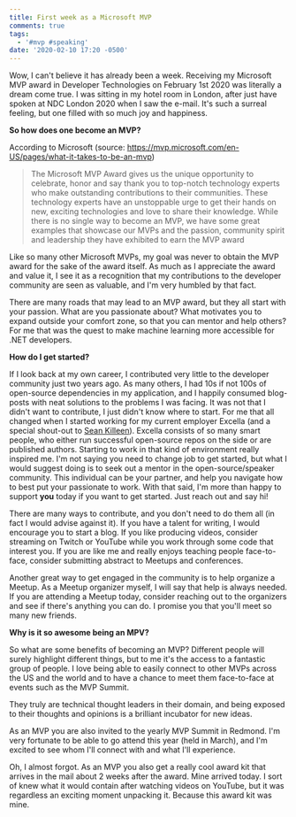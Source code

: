 ```yaml
---
title: First week as a Microsoft MVP
comments: true
tags:
  - '#mvp #speaking'
date: '2020-02-10 17:20 -0500'
---
```

Wow, I can't believe it has already been a week. Receiving my Microsoft MVP award in Developer Technologies on February 1st 2020 was literally a dream come true. I was sitting in my hotel room in London, after just have spoken at NDC London 2020 when I saw the e-mail. It's such a surreal feeling, but one filled with so much joy and happiness.

**So how does one become an MVP?**

According to Microsoft (source: <https://mvp.microsoft.com/en-US/pages/what-it-takes-to-be-an-mvp>)

> The Microsoft MVP Award gives us the unique opportunity to celebrate, honor and say thank you to top-notch technology experts who make outstanding contributions to their communities. These technology experts have an unstoppable urge to get their hands on new, exciting technologies and love to share their knowledge. While there is no single way to become an MVP, we have some great examples that showcase our MVPs and the passion, community spirit and leadership they have exhibited to earn the MVP award

Like so many other Microsoft MVPs, my goal was never to obtain the MVP award for the sake of the award itself. As much as I appreciate the award and value it, I see it as a recognition that my contributions to the developer community are seen as valuable, and I'm very humbled by that fact. 

There are many roads that may lead to an MVP award, but they all start with your passion. What are you passionate about? What motivates you to expand outside your comfort zone, so that you can mentor and help others? For me that was the quest to make machine learning more accessible for .NET developers. 

**How do I get started?**

If I look back at my own career, I contributed very little to the developer community just two years ago. As many others, I had 10s if not 100s of open-source dependencies in my application, and I happily consumed blog-posts with neat solutions to the problems I was facing. It was not that I didn't want to contribute, I just didn't know where to start. For me that all changed when I started working for my current employer Excella (and a special shout-out to [Sean Killeen](https://twitter.com/sjkilleen)). Excella consists of so many smart people, who either run successful open-source repos on the side or are published authors. Starting to work in that kind of environment really inspired me. I'm not saying you need to change job to get started, but what I would suggest doing is to seek out a mentor in the open-source/speaker community. This individual can be your partner, and help you navigate how to best put your passionate to work. With that said, I'm more than happy to support **you** today if you want to get started. Just reach out and say hi!

There are many ways to contribute, and you don't need to do them all (in fact I would advise against it). If you have a talent for writing, I would encourage you to start a blog. If you like producing videos, consider streaming on Twitch or YouTube while you work through some code that interest you. If you are like me and really enjoys teaching people face-to-face, consider submitting abstract to Meetups and conferences. 

Another great way to get engaged in the community is to help organize a Meetup. As a Meetup organizer myself, I will say that help is always needed. If you are attending a Meetup today, consider reaching out to the organizers and see if there's anything you can do. I promise you that you'll meet so many new friends. 

**Why is it so awesome being an MPV?**

So what are some benefits of becoming an MVP? Different people will surely highlight different things, but to me it's the access to a fantastic group of people. I love being able to easily connect to other MVPs across the US and the world and to have a chance to meet them face-to-face at events such as the MVP Summit.

They truly are technical thought leaders in their domain, and being exposed to their thoughts and opinions is a brilliant incubator for new ideas. 

As an MVP you are also invited to the yearly MVP Summit in Redmond. I'm very fortunate to be able to go attend this year (held in March), and I'm excited to see whom I'll connect with and what I'll experience. 

Oh, I almost forgot. As an MVP you also get a really cool award kit that arrives in the mail about 2 weeks after the award. Mine arrived today. I sort of knew what it would contain after watching videos on YouTube, but it was regardless an exciting moment unpacking it. Because this award kit was mine.
